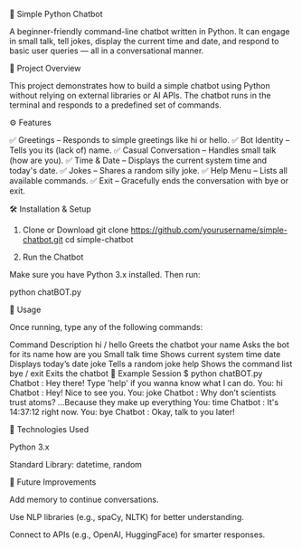 🧠 Simple Python Chatbot

A beginner-friendly command-line chatbot written in Python. It can engage in small talk, tell jokes, display the current time and date, and respond to basic user queries — all in a conversational manner.

📁 Project Overview

This project demonstrates how to build a simple chatbot using Python without relying on external libraries or AI APIs. The chatbot runs in the terminal and responds to a predefined set of commands.

⚙️ Features

✅ Greetings – Responds to simple greetings like hi or hello.
✅ Bot Identity – Tells you its (lack of) name.
✅ Casual Conversation – Handles small talk (how are you).
✅ Time & Date – Displays the current system time and today's date.
✅ Jokes – Shares a random silly joke.
✅ Help Menu – Lists all available commands.
✅ Exit – Gracefully ends the conversation with bye or exit.

🛠️ Installation & Setup
1. Clone or Download
git clone https://github.com/yourusername/simple-chatbot.git
cd simple-chatbot

2. Run the Chatbot

Make sure you have Python 3.x installed. Then run:

python chatBOT.py

💬 Usage

Once running, type any of the following commands:

Command	Description
hi / hello	Greets the chatbot
your name	Asks the bot for its name
how are you	Small talk
time	Shows current system time
date	Displays today’s date
joke	Tells a random joke
help	Shows the command list
bye / exit	Exits the chatbot
🧠 Example Session
$ python chatBOT.py
Chatbot : Hey there! Type 'help' if you wanna know what I can do.
You: hi
Chatbot : Hey! Nice to see you.
You: joke
Chatbot : Why don’t scientists trust atoms? ...Because they make up everything
You: time
Chatbot : It's 14:37:12 right now.
You: bye
Chatbot : Okay, talk to you later!

🧰 Technologies Used

Python 3.x

Standard Library: datetime, random

🚀 Future Improvements

Add memory to continue conversations.

Use NLP libraries (e.g., spaCy, NLTK) for better understanding.

Connect to APIs (e.g., OpenAI, HuggingFace) for smarter responses.
